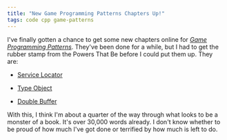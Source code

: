 ```yaml
---
title: "New Game Programming Patterns Chapters Up!"
tags: code cpp game-patterns
---
```


I've finally gotten a chance to get some new chapters online for *[Game
Programming Patterns][]*. They've been done for a while, but I had to get the
rubber stamp from the Powers That Be before I could put them up. They are:

[game programming patterns]: http://gameprogrammingpatterns.com/

  * [Service Locator](http://gameprogrammingpatterns.com/service-locator.html)

  * [Type Object](http://gameprogrammingpatterns.com/type-object.html)

  * [Double Buffer](http://gameprogrammingpatterns.com/double-buffer.html)

With this, I think I'm about a quarter of the way through what looks to be a
monster of a book. It's over 30,000 words already. I don't know whether to be
proud of how much I've got done or terrified by how much is left to do.
